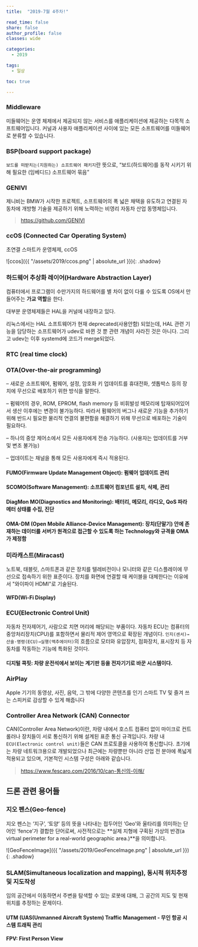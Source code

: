 ```yaml
---
title:  "2019-7월 4주차!"

read_time: false
share: false
author_profile: false
classes: wide

categories:
  - 2019

tags:
  - 일상

toc: true

---
```


### Middleware

미들웨어는 운영 체제에서 제공되지 않는 서비스를 애플리케이션에 제공하는 다목적 소프트웨어입니다. 커널과 사용자 애플리케이션 사이에 있는 모든 소프트웨어를 미들웨어로 분류할 수 있습니다.

### BSP(board support package)

`보드를 떠받치는(지원하는) 소프트웨어 패키지`란 뜻으로, “보드(하드웨어)를 동작 시키기 위해 필요한 (임베디드) 소프트웨어 묶음”

### GENIVI

제니비는 BMW가 시작한 프로젝트, 소프트웨어의 폭 넓은 채택을 유도하고 연결된 자동차에 개방형 기술을 제공하기 위해 노력하는 비영리 자동차 산업 동맹체입니다.  
> https://github.com/GENIVI

### ccOS (Connected Car Operating System)

초연결 스마트카 운영체제, ccOS

![ccos]({{ "/assets/2019/ccos.png" | absolute_url }}){: .shadow}  


### 하드웨어 추상화 레이어(Hardware Abstraction Layer)

컴퓨터에서 프로그램이 수만가지의 하드웨어를 별 차이 없이 다룰 수 있도록 OS에서 만들어주는 **가교 역할**을 한다.


대부분 운영체제들은 HAL을 커널에 내장하고 있다. 

리눅스에서는 HAL 소프트웨어가 현재 deprecated(사용안함) 되었는데, HAL 관련 기능을 담당하는 소프트웨어가 udev로 바뀐 것 뿐 관련 개념이 사라진 것은 아니다. 그리고 udev는 이후 systemd에 코드가 merge되었다.

### RTC (real time clock)


### OTA(Over-the-air programming)

– 새로운 소프트웨어, 펌웨어, 설정, 암호화 키 업데이트를 휴대전화, 셋톱박스 등의 장치에 무선으로 배포하기 위한 방식을 말한다.

– 펌웨어의 경우, ROM, EPROM, flash memory 등 비휘발성 메모리에 탑재되어있어서 생산 이후에는 변경이 불가능하다. 따라서 펌웨어의 버그나 새로운 기능을 추가하기 위해 반드시 필요한 물리적 연결의 불편함을 해결하기 위해 무선으로 배포하는 기술이 필요하다.

– 하나의 중앙 제어소에서 모든 사용자에게 전송 가능하다. (사용자는 업데이트를 거부 및 변조 불가능)

– 업데이트는 채널을 통해 모든 사용자에게 즉시 적용된다.

#### FUMO(Firmware Update Management Object): 펌웨어 업데이트 관리

#### SCOMO(Software Management): 소프트웨어 컴포넌트 설치, 삭제, 관리

#### DiagMon MO(Diagnostics and Monitoring): 배터리, 메모리, 라디오, QoS 파라메터 상태를 수집, **진단**

#### OMA-DM (Open Mobile Alliance-Device Management): 장치(단말기) 안에 존재하는 데이터를 서버가 원격으로 접근할 수 있도록 하는 Technology와 규격을 OMA가 제정함

### 미라캐스트(Miracast)

노트북, 태블릿, 스마트폰과 같은 장치를 텔레비전이나 모니터와 같은 디스플레이에 무선으로 접속하기 위한 표준이다. 장치를 화면에 연결할 때 케이블을 대체한다는 이유에서 "와이파이 HDMI"로 기술된다.

#### WFD(Wi-Fi Display)


### ECU(Electronic Control Unit)

자동차 전자제어기, 사람으로 치면 머리에 해당되는 부품이다. 자동차 ECU는 컴퓨터의 중앙처리장치(CPU)를 포함하면서 물리적 제어 영역으로 확장된 개념이다. `인지(센서)→산술·명령(ECU)→실행(액추에이터)`의 흐름으로 모터와 유압장치, 점화장치, 표시장치 등 자동차를 작동하는 기능에 특화된 것이다. 

#### 디지털 콕핏: 차량 운전석에서 보이는 계기판 등을 전자기기로 바꾼 시스템이다.

### AirPlay 

Apple 기기의 동영상, 사진, 음악, 그 밖에 다양한 콘텐츠를 인기 스마트 TV 및 즐겨 쓰는 스피커로 감상할 수 있게 해줍니다


### Controller Area Network (CAN) Connector

CAN(Controller Area Network)이란, 차량 내에서 호스트 컴퓨터 없이 마이크로 컨트롤러나 장치들이 서로 통신하기 위해 설계된 표준 통신 규격입니다. 차량 내 `ECU(Electronic control unit)`들은 CAN 프로토콜을 사용하여 통신합니다. 초기에는 차량 네트워크용으로 개발되었으나 최근에는 차량뿐만 아니라 산업 전 분야에 폭넓게 적용되고 있으며, 기본적인 시스템 구성은 아래와 같습니다.

> https://www.fescaro.com/2016/10/can-통신의-이해/

## 드론 관련 용어들

### 지오 펜스(Geo-fence)

지오 펜스는 ‘지구’, ‘토양’ 등의 뜻을 나타내는 접두어인 ‘Geo’와 울타리를 의미하는 단어인 ‘fence’가 결합한 단어로써, 사전적으로는 **실제 지형에 구획된 가상의 반경(a virtual perimeter for a real-world geographic area.)**을 의미합니다.

![GeoFenceImage]({{ "/assets/2019/GeoFenceImage.png" | absolute_url }}){: .shadow}  

### SLAM(Simultaneous localization and mapping), 동시적 위치추정 및 지도작성

임의 공간에서 이동하면서 주변을 탐색할 수 있는 로봇에 대해, 그 공간의 지도 및 현재 위치를 추정하는 문제이다.

#### UTM (UAS(Unmanned Aircraft System) Traffic Management - 무인 항공 시스템 트래픽 관리

#### FPV: First Person View 